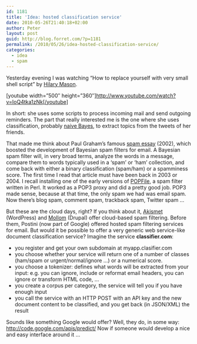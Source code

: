```yaml
---
id: 1181
title: 'Idea: hosted classification service'
date: 2010-05-26T21:40:18+02:00
author: Peter
layout: post
guid: http://blog.forret.com/?p=1181
permalink: /2010/05/26/idea-hosted-classification-service/
categories:
  - idea
  - spam
---
```

Yesterday evening I was watching &#8220;How to replace yourself with very small shell script&#8221; by [Hilary Mason](http://www.hilarymason.com/).

[youtube width=&#8221;500&#8243; height=&#8221;360&#8243;]http://www.youtube.com/watch?v=IoQ4tka1zNk[/youtube]

In short: she uses some scripts to process incoming mail and send outgoing reminders. The part that really interested me is the one where she uses classification, probably [naive Bayes](http://en.wikipedia.org/wiki/Naive_Bayes_classifier), to extract topics from the tweets of her friends.

That made me think about Paul Graham&#8217;s famous [spam essay](http://www.paulgraham.com/spam.html) (2002), which boosted the development of Bayesian spam filters for email. A Bayesian spam filter will, in very broad terms, analyze the words in a message, compare them to words typically used in a &#8216;spam&#8217; or &#8216;ham&#8217; collection, and come back with either a binary classification (spam/ham) or a spamminess score. The first time I read that article must have been back in 2003 or 2004. I recall installing one of the early versions of [POPFile](http://getpopfile.org/), a spam filter written in Perl. It worked as a POP3 proxy and did a pretty good job. POP3 made sense, because at that time, the only spam we had was email spam. Now there&#8217;s blog spam, comment spam, trackback spam, Twitter spam &#8230;

But these are the cloud days, right? If you think about it, [Akismet](http://akismet.com/) (WordPress) and [Mollom](http://mollom.com/) (Drupal) offer cloud-based spam filtering. Before them, Postini (now part of Google) offered hosted spam filtering services for email. But would it be possible to offer a very generic web service-like document classification service? Imagine the service **classifier.com**:

  * you register and get your own subdomain at myapp.clasifier.com
  * you choose whether your service will return one of a number of classes (ham/spam or urgent/normal/ignore &#8230;) or a numerical score.
  * you choose a tokenizer: defines what words will be extracted from your input: e.g. you can ignore, include or reformat email headers, you can ignore or transform HTML code, &#8230;
  * you create a corpus per category, the service will tell you if you have enough input
  * you call the service with an HTTP POST with an API key and the new document content to be classified, and you get back (in JSON/XML) the result

Sounds like something Google would offer? Well, they do, in some way: <http://code.google.com/apis/predict/> Now if someone would develop a nice and easy interface around it &#8230;